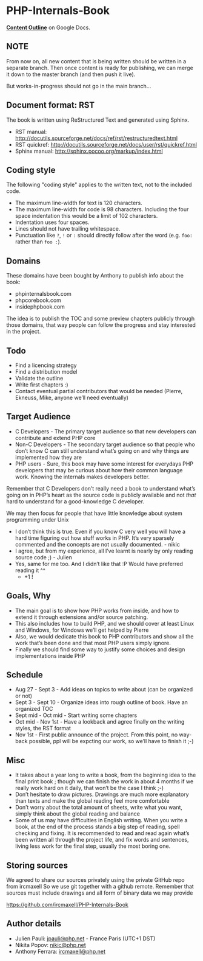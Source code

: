 PHP-Internals-Book
==================

[**Content Outline**](https://docs.google.com/document/d/13PZrbWEIsgzH67JnqH1kXbO5Xt_DsoBHa_JaBjQavQc/edit) on Google Docs.

NOTE
----

From now on, all new content that is being written should be written in a separate branch. Then once content is ready for publishing, we can merge it down to the master branch (and then push it live).

But works-in-progress should not go in the main branch...

Document format: RST
--------------------

The book is written using ReStructured Text and generated using Sphinx.

 * RST manual: http://docutils.sourceforge.net/docs/ref/rst/restructuredtext.html
 * RST quickref: http://docutils.sourceforge.net/docs/user/rst/quickref.html
 * Sphinx manual: http://sphinx.pocoo.org/markup/index.html

Coding style
------------

The following "coding style" applies to the written text, not to the included code.

 * The maximum line-width for text is 120 characters.
 * The maximum line-width for code is 98 characters. Including the four space indentation this would be a limit of 102 characters.
 * Indentation uses four spaces.
 * Lines should not have trailing whitespace.
 * Punctuation like `?`, `!` or `:` should directly follow after the word (e.g. `foo:` rather than `foo :`).

Domains
-------

These domains have been bought by Anthony to publish info about the book:

 * phpinternalsbook.com
 * phpcorebook.com
 * insidephpbook.com

The idea is to publish the TOC and some preview chapters publicly through those
domains, that way people can follow the progress and stay interested in the
project.

Todo
----

 * Find a licencing strategy
 * Find a distribution model
 * Validate the outline
 * Write first chapters :)
 * Contact eventual partial contributors that would be needed (Pierre, Ekneuss, Mike, anyone we’ll need eventually)


Target Audience
---------------

 * C Developers - The primary target audience so that new developers can contribute and extend PHP core
 * Non-C Developers - The secondary target audience so that people who don’t know C can still understand what’s going on and why things are implemented how they are
 * PHP users - Sure, this book may have some interest for everydays PHP developers that may be curious about how their common language work. Knowing the internals makes developers better.

Remember that C Developers don’t really need a book to understand what’s going on in PHP’s heart as the source code is publicly available and not *that* hard to understand for a good-knowledge C developer.

We may then focus for people that have little knowledge about system programming under Unix
 * I don’t think this is true. Even if you know C very well you will have a hard time figuring out how stuff works in PHP. It’s very sparsely commented and the concepts are not usually documented. - nikic
 * I agree, but from my experience, all I’ve learnt is nearly by only reading source code ;) - Julien
 * Yes, same for me too. And I didn’t like that :P Would have preferred reading it ^^
   * +1 !

Goals, Why
----------

 * The main goal is to show how PHP works from inside, and how to extend it through extensions and/or source patching.
 * This also includes how to build PHP, and we should cover at least Linux and Windows, for Windows we’ll get helped by Pierre
 * Also, we would dedicate this book to PHP contributors and show all the work that’s been done and that most PHP users simply ignore.
 * Finally we should find some way to justify some choices and design implementations inside PHP

Schedule
--------

 * Aug 27 - Sept 3 - Add ideas on topics to write about (can be organized or not)
 * Sept 3 - Sept 10 - Organize ideas into rough outline of book. Have an organized TOC
 * Sept mid - Oct mid - Start writing some chapters
 * Oct mid - Nov 1st - Have a lookback and agree finally on the writing styles, the RST format
 * Nov 1st - First public announce of the project. From this point, no way-back possible, ppl will be expcting our work, so we’ll have to finish it ;-)

Misc
----

 * It takes about a year long to write a book, from the beginning idea to the final print book ; though we can finish the work in about 4 months if we really work hard on it daily, that won’t be the case I think ;-)
 * Don’t hesitate to draw pictures. Drawings are much more explanatory than texts and make the global reading feel more comfortable
 * Don’t worry about the total amount of sheets, write what you want, simply think about the global reading and balance
 * Some of us may have difficulties in English writing. When you write a book, at the end of the process stands a big step of reading, spell checking and fixing. It is recommended to read and read again what’s been written all through the project life, and fix words and sentences, living less work for the final step, usually the most boring one.

Storing sources
---------------

We agreed to share our sources privately using the private GitHub repo from ircmaxell
So we use git together with a github remote.
Remember that sources must include drawings and all form of binary data we may provide

https://github.com/ircmaxell/PHP-Internals-Book

Author details
--------------

* Julien Pauli: jpauli@php.net - France Paris (UTC+1 DST)
* Nikita Popov: nikic@php.net
* Anthony Ferrara: ircmaxell@php.net